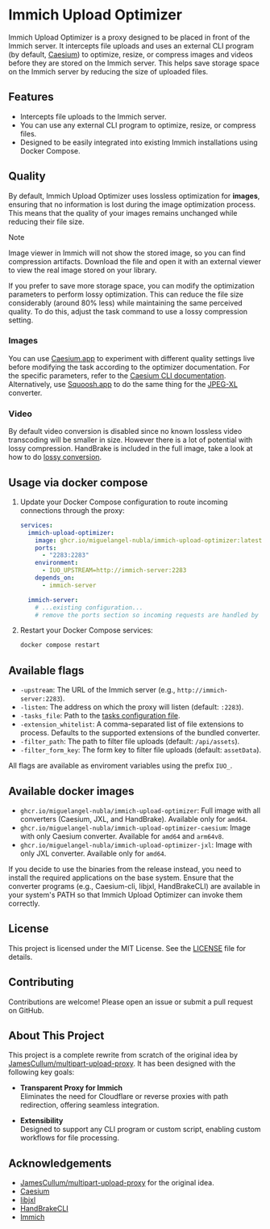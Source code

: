 # Immich Upload Optimizer

Immich Upload Optimizer is a proxy designed to be placed in front of the Immich server. It intercepts file uploads and uses an external CLI program (by default, [Caesium](https://github.com/Lymphatus/caesium-clt)) to optimize, resize, or compress images and videos before they are stored on the Immich server. This helps save storage space on the Immich server by reducing the size of uploaded files.

## Features

- Intercepts file uploads to the Immich server.
- You can use any external CLI program to optimize, resize, or compress files.
- Designed to be easily integrated into existing Immich installations using Docker Compose.

## Quality

By default, Immich Upload Optimizer uses lossless optimization for **images**, ensuring that no information is lost during the image optimization process. This means that the quality of your images remains unchanged while reducing their file size.

> [!NOTE]
> Image viewer in Immich will not show the stored image, so you can find compression artifacts.
> Download the file and open it with an external viewer to view the real image stored on your library.

If you prefer to save more storage space, you can modify the optimization parameters to perform lossy optimization. This can reduce the file size considerably (around 80% less) while maintaining the same perceived quality. To do this, adjust the task command to use a lossy compression setting.

### Images
You can use [Caesium.app](https://caesium.app/) to experiment with different quality settings live before modifying the task according to the optimizer documentation. For the specific parameters, refer to the [Caesium CLI documentation](https://github.com/Lymphatus/caesium-clt). Alternatively, use [Squoosh.app](https://squoosh.app/) to do the same thing for the [JPEG-XL](https://github.com/libjxl/libjxl) converter.

### Video
By default video conversion is disabled since no known lossless video transcoding will be smaller in size. However there is a lot of potential with lossy compression. HandBrake is included in the full image, take a look at how to do [lossy conversion](config/personal/tasks.yaml).

## Usage via docker compose

1. Update your Docker Compose configuration to route incoming connections through the proxy:

    ```yaml
    services:
      immich-upload-optimizer:
        image: ghcr.io/miguelangel-nubla/immich-upload-optimizer:latest
        ports:
          - "2283:2283"
        environment:
          - IUO_UPSTREAM=http://immich-server:2283
        depends_on:
          - immich-server

      immich-server:
        # ...existing configuration...
        # remove the ports section so incoming requests are handled by the proxy by default
    ```

2. Restart your Docker Compose services:

    ```sh
    docker compose restart
    ```

## Available flags

  - `-upstream`: The URL of the Immich server (e.g., `http://immich-server:2283`).
  - `-listen`: The address on which the proxy will listen (default: `:2283`).
  - `-tasks_file`: Path to the [tasks configuration file](TASKS.md).
  - `-extension_whitelist`: A comma-separated list of file extensions to process. Defaults to the supported extensions of the bundled converter.
  - `-filter_path`: The path to filter file uploads (default: `/api/assets`).
  - `-filter_form_key`: The form key to filter file uploads (default: `assetData`).

  All flags are available as enviroment variables using the prefix `IUO_`.

## Available docker images

- `ghcr.io/miguelangel-nubla/immich-upload-optimizer`: Full image with all converters (Caesium, JXL, and HandBrake). Available only for `amd64`.
- `ghcr.io/miguelangel-nubla/immich-upload-optimizer-caesium`: Image with only Caesium converter. Available for `amd64` and `arm64v8`.
- `ghcr.io/miguelangel-nubla/immich-upload-optimizer-jxl`: Image with only JXL converter. Available only for `amd64`.

If you decide to use the binaries from the release instead, you need to install the required applications on the base system. Ensure that the converter programs (e.g., Caesium-cli, libjxl, HandBrakeCLI) are available in your system's PATH so that Immich Upload Optimizer can invoke them correctly.

## License

This project is licensed under the MIT License. See the [LICENSE](LICENSE) file for details.

## Contributing

Contributions are welcome! Please open an issue or submit a pull request on GitHub.

## About This Project 

This project is a complete rewrite from scratch of the original idea by [JamesCullum/multipart-upload-proxy](https://github.com/JamesCullum/multipart-upload-proxy). It has been designed with the following key goals:

- **Transparent Proxy for Immich**  
  Eliminates the need for Cloudflare or reverse proxies with path redirection, offering seamless integration.

- **Extensibility**  
  Designed to support any CLI program or custom script, enabling custom workflows for file processing.

## Acknowledgements

- [JamesCullum/multipart-upload-proxy](https://github.com/JamesCullum/multipart-upload-proxy) for the original idea.
- [Caesium](https://github.com/Lymphatus/caesium)
- [libjxl](https://github.com/libjxl/libjxl)
- [HandBrakeCLI](https://github.com/HandBrake/HandBrake)
- [Immich](https://github.com/immich-app/immich)
